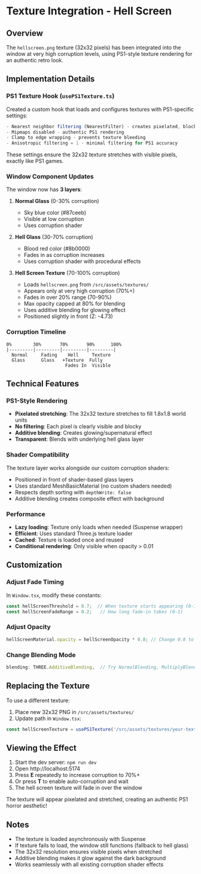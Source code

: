 # Texture Integration - Hell Screen

## Overview

The `hellscreen.png` texture (32x32 pixels) has been integrated into the window at very high corruption levels, using PS1-style texture rendering for an authentic retro look.

## Implementation Details

### PS1 Texture Hook (`usePS1Texture.ts`)

Created a custom hook that loads and configures textures with PS1-specific settings:

```typescript
- Nearest neighbor filtering (NearestFilter) - creates pixelated, blocky look
- Mipmaps disabled - authentic PS1 rendering
- Clamp to edge wrapping - prevents texture bleeding
- Anisotropic filtering = 1 - minimal filtering for PS1 accuracy
```

These settings ensure the 32x32 texture stretches with visible pixels, exactly like PS1 games.

### Window Component Updates

The window now has **3 layers**:

1. **Normal Glass** (0-30% corruption)
   - Sky blue color (#87ceeb)
   - Visible at low corruption
   - Uses corruption shader

2. **Hell Glass** (30-70% corruption)
   - Blood red color (#8b0000)
   - Fades in as corruption increases
   - Uses corruption shader with procedural effects

3. **Hell Screen Texture** (70-100% corruption)
   - Loads `hellscreen.png` from `/src/assets/textures/`
   - Appears only at very high corruption (70%+)
   - Fades in over 20% range (70-90%)
   - Max opacity capped at 80% for blending
   - Uses additive blending for glowing effect
   - Positioned slightly in front (Z: -4.73)

### Corruption Timeline

```
0%        30%       70%       90%      100%
|---------|---------|---------|---------|
  Normal     Fading    Hell     Texture
  Glass      Glass   +Texture  Fully
                      Fades In  Visible
```

## Technical Features

### PS1-Style Rendering
- **Pixelated stretching**: The 32x32 texture stretches to fill 1.8x1.8 world units
- **No filtering**: Each pixel is clearly visible and blocky
- **Additive blending**: Creates glowing/supernatural effect
- **Transparent**: Blends with underlying hell glass layer

### Shader Compatibility
The texture layer works alongside our custom corruption shaders:
- Positioned in front of shader-based glass layers
- Uses standard MeshBasicMaterial (no custom shaders needed)
- Respects depth sorting with `depthWrite: false`
- Additive blending creates composite effect with background

### Performance
- **Lazy loading**: Texture only loads when needed (Suspense wrapper)
- **Efficient**: Uses standard Three.js texture loader
- **Cached**: Texture is loaded once and reused
- **Conditional rendering**: Only visible when opacity > 0.01

## Customization

### Adjust Fade Timing
In `Window.tsx`, modify these constants:
```typescript
const hellScreenThreshold = 0.7;  // When texture starts appearing (0-1)
const hellScreenFadeRange = 0.2;   // How long fade-in takes (0-1)
```

### Adjust Opacity
```typescript
hellScreenMaterial.opacity = hellScreenOpacity * 0.8; // Change 0.8 to desired max
```

### Change Blending Mode
```typescript
blending: THREE.AdditiveBlending,  // Try NormalBlending, MultiplyBlending, etc.
```

## Replacing the Texture

To use a different texture:

1. Place new 32x32 PNG in `/src/assets/textures/`
2. Update path in `Window.tsx`:
```typescript
const hellScreenTexture = usePS1Texture('/src/assets/textures/your-texture.png');
```

## Viewing the Effect

1. Start the dev server: `npm run dev`
2. Open http://localhost:5174
3. Press **E** repeatedly to increase corruption to 70%+
4. Or press **T** to enable auto-corruption and wait
5. The hell screen texture will fade in over the window

The texture will appear pixelated and stretched, creating an authentic PS1 horror aesthetic!

## Notes

- The texture is loaded asynchronously with Suspense
- If texture fails to load, the window still functions (fallback to hell glass)
- The 32x32 resolution ensures visible pixels when stretched
- Additive blending makes it glow against the dark background
- Works seamlessly with all existing corruption shader effects
